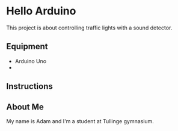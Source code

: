 # Hello Arduino

This project is about controlling traffic lights with a sound detector. 

## Equipment

- Arduino Uno
- 

## Instructions



## About Me

My name is Adam and I'm a student at Tullinge gymnasium.
